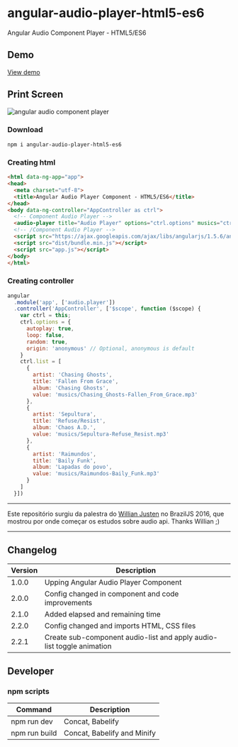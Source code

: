# angular-audio-player-html5-es6
Angular Audio Component Player - HTML5/ES6

## Demo

[View demo](http://guiseek.js.org/angular-audio-player-html5-es6/)

## Print Screen

![angular audio component player](https://raw.githubusercontent.com/guiseek/angular-audio-player-html5-es6/gh-pages/printscreen.png)

### Download
```
npm i angular-audio-player-html5-es6
```

### Creating html
```html
<html data-ng-app="app">
<head>
  <meta charset="utf-8">
  <title>Angular Audio Player Component - HTML5/ES6</title>
</head>
<body data-ng-controller="AppController as ctrl">
  <!-- Component Audio Player -->
  <audio-player title="Audio Player" options="ctrl.options" musics="ctrl.list"></audio-player>
  <!-- /Component Audio Player -->
  <script src="https://ajax.googleapis.com/ajax/libs/angularjs/1.5.6/angular.min.js"></script>
  <script src="dist/bundle.min.js"></script>
  <script src="app.js"></script>
</body>
</html>
```

### Creating controller
```javascript
angular
  .module('app', ['audio.player'])
  .controller('AppController', ['$scope', function ($scope) {
    var ctrl = this;
    ctrl.options = {
      autoplay: true,
      loop: false,
      random: true,
      origin: 'anonymous' // Optional, anonymous is default
    }
    ctrl.list = [
      {
        artist: 'Chasing Ghosts',
        title: 'Fallen From Grace',
        album: 'Chasing Ghosts',
        value: 'musics/Chasing_Ghosts-Fallen_From_Grace.mp3'
      },
      {
        artist: 'Sepultura',
        title: 'Refuse/Resist',
        album: 'Chaos A.D.',
        value: 'musics/Sepultura-Refuse_Resist.mp3'
      },
      {
        artist: 'Raimundos',
        title: 'Baily Funk',
        album: 'Lapadas do povo',
        value: 'musics/Raimundos-Baily_Funk.mp3'
      }
    ]
  }])

```
---

Este repositório surgiu da palestra do [Willian Justen](https://github.com/willianjusten) no BrazilJS 2016, que mostrou por onde começar os estudos sobre audio api. Thanks Willian ;)

---

## Changelog

Version | Description
--- | ---
1.0.0 | Upping Angular Audio Player Component
2.0.0 | Config changed in component and code improvements
2.1.0 | Added elapsed and remaining time
2.2.0 | Config changed and imports HTML, CSS files
2.2.1 | Create sub-component audio-list and apply audio-list toggle animation

## Developer

### npm scripts

Command | Description
--- | ---
npm run dev | Concat, Babelify 
npm run build | Concat, Babelify and Minify 